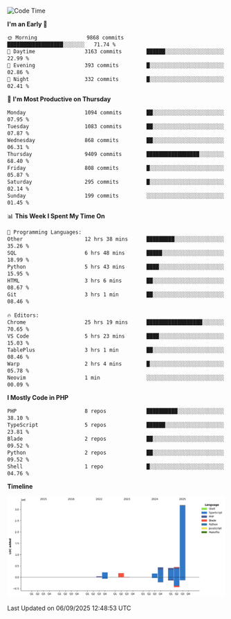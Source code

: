 <!--START_SECTION:waka-->
![Code Time](http://img.shields.io/badge/Code%20Time-4%2C120%20hrs%2051%20mins-blue)

**I'm an Early 🐤** 

```text
🌞 Morning                9868 commits        ██████████████████░░░░░░░   71.74 % 
🌆 Daytime                3163 commits        ██████░░░░░░░░░░░░░░░░░░░   22.99 % 
🌃 Evening                393 commits         █░░░░░░░░░░░░░░░░░░░░░░░░   02.86 % 
🌙 Night                  332 commits         █░░░░░░░░░░░░░░░░░░░░░░░░   02.41 % 
```
📅 **I'm Most Productive on Thursday** 

```text
Monday                   1094 commits        ██░░░░░░░░░░░░░░░░░░░░░░░   07.95 % 
Tuesday                  1083 commits        ██░░░░░░░░░░░░░░░░░░░░░░░   07.87 % 
Wednesday                868 commits         ██░░░░░░░░░░░░░░░░░░░░░░░   06.31 % 
Thursday                 9409 commits        █████████████████░░░░░░░░   68.40 % 
Friday                   808 commits         █░░░░░░░░░░░░░░░░░░░░░░░░   05.87 % 
Saturday                 295 commits         █░░░░░░░░░░░░░░░░░░░░░░░░   02.14 % 
Sunday                   199 commits         ░░░░░░░░░░░░░░░░░░░░░░░░░   01.45 % 
```


📊 **This Week I Spent My Time On** 

```text
💬 Programming Languages: 
Other                    12 hrs 38 mins      █████████░░░░░░░░░░░░░░░░   35.26 % 
SQL                      6 hrs 48 mins       █████░░░░░░░░░░░░░░░░░░░░   18.99 % 
Python                   5 hrs 43 mins       ████░░░░░░░░░░░░░░░░░░░░░   15.95 % 
HTML                     3 hrs 6 mins        ██░░░░░░░░░░░░░░░░░░░░░░░   08.67 % 
Git                      3 hrs 1 min         ██░░░░░░░░░░░░░░░░░░░░░░░   08.46 % 

🔥 Editors: 
Chrome                   25 hrs 19 mins      ██████████████████░░░░░░░   70.65 % 
VS Code                  5 hrs 23 mins       ████░░░░░░░░░░░░░░░░░░░░░   15.03 % 
TablePlus                3 hrs 1 min         ██░░░░░░░░░░░░░░░░░░░░░░░   08.46 % 
Warp                     2 hrs 4 mins        █░░░░░░░░░░░░░░░░░░░░░░░░   05.78 % 
Neovim                   1 min               ░░░░░░░░░░░░░░░░░░░░░░░░░   00.09 % 
```

**I Mostly Code in PHP** 

```text
PHP                      8 repos             ██████████░░░░░░░░░░░░░░░   38.10 % 
TypeScript               5 repos             ██████░░░░░░░░░░░░░░░░░░░   23.81 % 
Blade                    2 repos             ██░░░░░░░░░░░░░░░░░░░░░░░   09.52 % 
Python                   2 repos             ██░░░░░░░░░░░░░░░░░░░░░░░   09.52 % 
Shell                    1 repo              █░░░░░░░░░░░░░░░░░░░░░░░░   04.76 % 
```



**Timeline**

![Lines of Code chart](https://raw.githubusercontent.com/abrahamgreyson/abrahamgreyson/main/assets/bar_graph.png)


 Last Updated on 06/09/2025 12:48:53 UTC
<!--END_SECTION:waka-->
